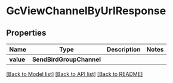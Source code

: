 # GcViewChannelByUrlResponse


## Properties
Name | Type | Description | Notes
------------ | ------------- | ------------- | -------------
**value** | **SendBirdGroupChannel** |  | 

[[Back to Model list]](../README.md#documentation-for-models) [[Back to API list]](../README.md#documentation-for-api-endpoints) [[Back to README]](../README.md)


